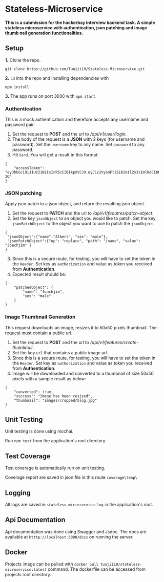 # Stateless-Microservice

**This is a submission for the hackerbay interview backend task. A simple stateless microservice with authentication, json patching and image thumb nail generation functionalities.**

## Setup

**1.** Clone the repo.

```
git clone https://github.com/Tunjii10/Stateless-Microservice.git
```

**2.** `cd` into the repo and installing dependencies with

```
npm install
```

**3.** The app runs on port 3000 with `npm start`.

### Authentication

This is a mock authentication and therefore accepts any username and password pair.

1.  Set the request to **POST** and the url to _/api/v1/user/login_.
2.  The body of the request is a **JSON** with 2 keys (for username and password). Set the `username` key to any name. Set `password` to any password.
3.  Hit `Send`. You will get a result in this format:

```
{
	"accessToken": "eyJhbGciOiJIUzI1NiIsInR5cCI6IkpXVCJ9.eyJ1c2VybmFtZSI6Im1lZyIsImlhdCI6MTY0ODk5NzkzOSwiZXhwIjoxNjQ5MDAxNTM5fQ.0ygS0DaIXwhx4Q_aEqTUORLsWTkRn0n_fsOfkYbM-3Q"
}
```

### JSON patching

Apply json patch to a json object, and return the resulting json object.

1.  Set the request to **PATCH** and the url to _/api/v1/feautres/patch-object_.
2.  Set the key `jsonObject` to an object you would like to patch. Set the key `jsonPatchObject` to the object you want to use to patch the `jsonObject`.

```
{
 "jsonObject":{"name":"Albert", "sex": "male"},
 "jsonPatchObject":{"op": "replace", "path": "/name", "value": "Joachjim" }
}
```

3.  Since this is a secure route, for testing, you will have to set the token in the `Header`. Set key as `authorization` and value as token you received from **Authentication**.
4.  Expected result should be:

```
{
	"patchedObject": {
		"name": "Joachjim",
		"sex": "male"
	}
}
```

### Image Thumbnail Generation

This request downloads an image, resizes it to 50x50 pixels thumbnail. The request must contain a public url.

1.  Set the request to **POST** and the url to _/api/v1/features/create-thumbnail_.
2.  Set the key `url` that contains a public image url.
3.  Since this is a secure route, for testing, you will have to set the token in the `Header`. Set key as `authorization` and value as token you received from **Authentication**.
4.  Image will be downloaded and converted to a thumbnail of size 50x50 pixels with a sample result as below:

```
{
	"converted": true,
	"success": "Image has been resized",
	"thumbnail": "images/cropped/blog.jpg"
}
```

## Unit Testing

Unit testing is done using mochai.

Run `npm test` from the application's root directory.

## Test Coverage

Test coverage is automatically run on unit testing.

Coverage report are saved in json file in this route `coverage\temp\`

## Logging

All logs are saved in `stateless_microservice.log` in the application's root.

## Api Documentation

Api documentation was done using Swagger and Jsdoc. The docs are available at `htttp://localhost:3000/docs` on running the server.

## Docker

Projects image can be pulled with `docker pull tunjii10/stateless-microservice:latest` command. The dockerfile can be accessed from projects root directory.

